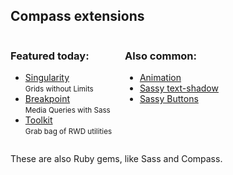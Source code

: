 ## Compass extensions

<div class="columns">
  <div>
    <h3>Featured today:</h3>
    <ul class="listreset centered">
      <li><a href="https://rubygems.org/gems/singularitygs">Singularity</a><br />
        <small>Grids without Limits</small>
      </li>
      <li><a href="https://rubygems.org/gems/breakpoint">Breakpoint</a><br />
        <small>Media Queries with Sass</small>
      </li>
      <li><a href="https://rubygems.org/gems/toolkit">Toolkit</a><br />
        <small>Grab bag of RWD utilities</small>
      </li>
  </div>
  <div>
    <h3>Also common:</h3>
    <ul class="listreset centered">
      <li><a href="http://rubygems.org/gems/animation">Animation</a></li>
      <li><a href="https://rubygems.org/gems/sassy-text-shadow">Sassy text-shadow</a></a></li>
      <li><a href="http://rubygems.org/gems/sassy-buttons">Sassy Buttons</a></li>
    </ul>
  </div>
</div>

<p class="small">These are also Ruby gems, like Sass and Compass.</p>
